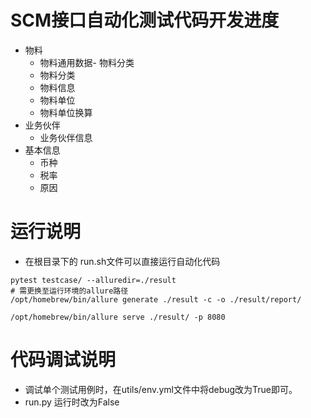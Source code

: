 # SCM接口自动化测试代码开发进度
- 物料
  - 物料通用数据- 物料分类
  - 物料分类
  - 物料信息  
  - 物料单位  
  - 物料单位换算  
- 业务伙伴
  - 业务伙伴信息
- 基本信息
  - 币种
  - 税率
  - 原因  


# 运行说明
-  在根目录下的 run.sh文件可以直接运行自动化代码
```shell
pytest testcase/ --alluredir=./result
# 需更换至运行环境的allure路径
/opt/homebrew/bin/allure generate ./result -c -o ./result/report/

/opt/homebrew/bin/allure serve ./result/ -p 8080
```

# 代码调试说明
- 调试单个测试用例时，在utils/env.yml文件中将debug改为True即可。
- run.py 运行时改为False
